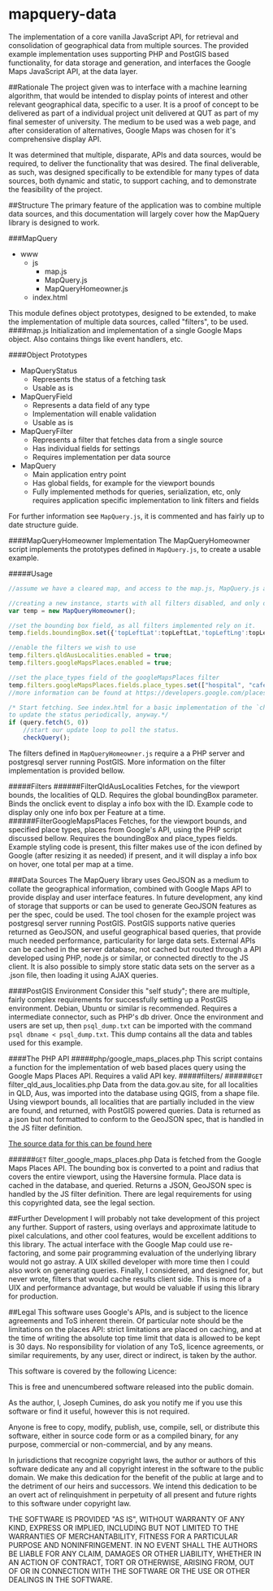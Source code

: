 # mapquery-data
The implementation of a core vanilla JavaScript API, for retrieval and consolidation of geographical data from multiple sources.
The provided example implementation uses supporting PHP and PostGIS based functionality, for data storage and generation, and interfaces the Google Maps JavaScript API, at the data layer.

##Rationale
The project given was to interface with a machine learning algorithm, that would be intended to display points of interest and other relevant geographical data, specific to a user.
It is a proof of concept to be delivered as part of a individual project unit delivered at QUT as part of my final semester of university.
The medium to be used was a web page, and after consideration of alternatives, Google Maps was chosen for it's comprehensive display API.

It was determined that multiple, disparate, APIs and data sources, would be required, to deliver the functionality that was desired.
The final deliverable, as such, was designed specifically to be extendible for many types of data sources, both dynamic and static, to support caching, and to demonstrate the feasibility of the project.

##Structure
The primary feature of the application was to combine multiple data sources, and this documentation will largely cover how the MapQuery library is designed to work.

###MapQuery
- www
	- js
		- map.js
		- MapQuery.js
		- MapQueryHomeowner.js
	- index.html

This module defines object prototypes, designed to be extended, to make the implementation of multiple data sources, called "filters", to be used.
####map.js
Initialization and implementation of a single Google Maps object. Also contains things like event handlers, etc.

####Object Prototypes
- MapQueryStatus
	- Represents the status of a fetching task
	- Usable as is
- MapQueryField
	- Represents a data field of any type
	- Implementation will enable validation
	- Usable as is
- MapQueryFilter
	- Represents a filter that fetches data from a single source
	- Has individual fields for settings
	- Requires implementation per data source
- MapQuery
	- Main application entry point
	- Has global fields, for example for the viewport bounds
	- Fully implemented methods for queries, serialization, etc, only requires application specific implementation to link filters and fields

For further information see `MapQuery.js`, it is commented and has fairly up to date structure guide.

####MapQueryHomeowner Implementation
The MapQueryHomeowner script implements the prototypes defined in `MapQuery.js`, to create a usable example.

#####Usage
```javascript
//assume we have a cleared map, and access to the map.js, MapQuery.js and MapQueryHomeowner.js scripts

//creating a new instance, starts with all filters disabled, and only default values for parameters
var temp = new MapQueryHomeowner();

//set the bounding box field, as all filters implemented rely on it.
temp.fields.boundingBox.set({'topLeftLat':topLeftLat,'topLeftLng':topLeftLng,'bottomRightLat':bottomRightLat,'bottomRightLng':bottomRightLng});

//enable the filters we wish to use
temp.filters.qldAusLocalities.enabled = true;
temp.filters.googleMapsPlaces.enabled = true;

//set the place_types field of the googleMapsPlaces filter
temp.filters.googleMapsPlaces.fields.place_types.set(["hospital", "cafe"]);
//more information can be found at https://developers.google.com/places/supported_types#table1 only non depreciated types supported.

/* Start fetching. See index.html for a basic implementation of the `checkQuery()`. Polling is used, because we will want
to update the status periodically, anyway.*/
if (query.fetch(5, 0))
	//start our update loop to poll the status.
	checkQuery();

```

The filters defined in `MapQueryHomeowner.js` require a a PHP server and postgresql server running PostGIS. More information on the filter implementation is provided bellow.

#####Filters
######FilterQldAusLocalities
Fetches, for the viewport bounds, the localities of QLD. Requires the global boundingBox parameter.
Binds the onclick event to display a info box with the ID. Example code to display only one info box per Feature at a time.
######FilterGoogleMapsPlaces
Fetches, for the viewport bounds, and specified place types, places from Google's API, using the PHP script discussed bellow. Requires the boundingBox and place_types fields.
Example styling code is present, this filter makes use of the icon defined by Google (after resizing it as needed) if present, and it will display a info box on hover, one total per map at a time.

###Data Sources
The MapQuery library uses GeoJSON as a medium to collate the geographical information, combined with Google Maps API to provide display and user interface features.
In future development, any kind of storage that supports or can be used to generate GeoJSON features as per the spec, could be used. The tool chosen for the example project was postgresql server running PostGIS.
PostGIS supports native queries returned as GeoJSON, and useful geographical based queries, that provide much needed performance, particularity for large data sets.
External APIs can be cached in the server database, not cached but routed through a API developed using PHP, node.js or similar, or connected directly to the JS client.
It is also possible to simply store static data sets on the server as a .json file, then loading it using AJAX queries.

####PostGIS Environment
Consider this "self study"; there are multiple, fairly complex requirements for successfully setting up a PostGIS environment. Debian, Ubuntu or similar is recommended. Requires a intermediate connector, such as PHP's db driver.
Once the environment and users are set up, then `psql_dump.txt` can be imported with the command `psql dbname < psql_dump.txt`. This dump contains all the data and tables used for this example.

####The PHP API
#####php/google_maps_places.php
This script contains a function for the implementation of web based places query using the Google Maps Places API. Requires a valid API key.
#####filters/
######`GET` filter_qld_aus_localities.php
Data from the data.gov.au site, for all localities in QLD, Aus, was imported into the database using QGIS, from a shape file.
Using viewport bounds, all localities that are partially included in the view are found, and returned, with PostGIS powered queries.
Data is returned as a json but not formatted to conform to the GeoJSON spec, that is handled in the JS filter definition.

[The source data for this can be found here](https://www.data.gov.au/dataset/qld-suburb-locality-boundaries-psma-administrative-boundaries)

######`GET` filter_google_maps_places.php
Data is fetched from the Google Maps Places API. The bounding box is converted to a point and radius that covers the entire viewport, using the Haversine formula.
Place data is cached in the database, and queried. Returns a JSON, GeoJSON spec is handled by the JS filter definition.
There are legal requirements for using this copyrighted data, see the legal section.

##Further Development
I will probably not take development of this project any further. Support of rasters, using overlays and approximate latitude to pixel calculations, and other cool features, would be excellent additions to this library.
The actual interface with the Google Map could use re-factoring, and some pair programming evaluation of the underlying library would not go astray. A UIX skilled developer with more time then I could also work on generating queries.
Finally, I considered, and designed for, but never wrote, filters that would cache results client side. This is more of a UIX and performance advantage, but would be valuable if using this library for production.

##Legal
This software uses Google's APIs, and is subject to the licence agreements and ToS inherent therein. Of particular note should be the limitations on the places API: strict limitations are placed on caching, and at the time of writing the absolute top time limit that data is allowed to be kept is 30 days. No responsibility for violation of any ToS, licence agreements, or similar requirements, by any user, direct or indirect, is taken by the author.

This software is covered by the following Licence:

This is free and unencumbered software released into the public domain.

As the author, I, Joseph Cumines, do ask you notify me if you use this
software or find it useful, however this is not required.

Anyone is free to copy, modify, publish, use, compile, sell, or
distribute this software, either in source code form or as a compiled
binary, for any purpose, commercial or non-commercial, and by any
means.

In jurisdictions that recognize copyright laws, the author or authors
of this software dedicate any and all copyright interest in the
software to the public domain. We make this dedication for the benefit
of the public at large and to the detriment of our heirs and
successors. We intend this dedication to be an overt act of
relinquishment in perpetuity of all present and future rights to this
software under copyright law.

THE SOFTWARE IS PROVIDED "AS IS", WITHOUT WARRANTY OF ANY KIND,
EXPRESS OR IMPLIED, INCLUDING BUT NOT LIMITED TO THE WARRANTIES OF
MERCHANTABILITY, FITNESS FOR A PARTICULAR PURPOSE AND NONINFRINGEMENT.
IN NO EVENT SHALL THE AUTHORS BE LIABLE FOR ANY CLAIM, DAMAGES OR
OTHER LIABILITY, WHETHER IN AN ACTION OF CONTRACT, TORT OR OTHERWISE,
ARISING FROM, OUT OF OR IN CONNECTION WITH THE SOFTWARE OR THE USE OR
OTHER DEALINGS IN THE SOFTWARE.